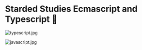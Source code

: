 # Starded Studies Ecmascript and Typescript 👊

![typescript.jpg](typescriptassets/imgs/typescript.jpg)

![javascript.jpg](javascript/assets/imgs/javascript.jpg)

